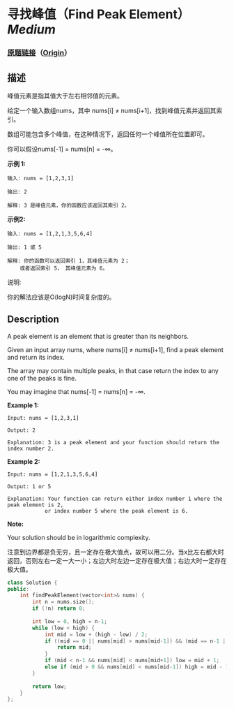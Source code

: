 # 寻找峰值（Find Peak Element）*Medium*
### [原题链接](https://leetcode-cn.com/problems/find-peak-element)（[Origin](https://leetcode.com/problems/find-peak-element)）
## 描述
峰值元素是指其值大于左右相邻值的元素。

给定一个输入数组nums，其中 nums[i] &ne; nums[i+1]，找到峰值元素并返回其索引。

数组可能包含多个峰值，在这种情况下，返回任何一个峰值所在位置即可。

你可以假设nums[-1] = nums[n] = -&infin;。

**示例 1:**
```
输入: nums = [1,2,3,1]

输出: 2

解释: 3 是峰值元素，你的函数应该返回其索引 2。
```

**示例2:**
```
输入: nums = [1,2,1,3,5,6,4]

输出: 1 或 5 

解释: 你的函数可以返回索引 1，其峰值元素为 2；
    或者返回索引 5， 其峰值元素为 6。
```


说明:

你的解法应该是O(logN)时间复杂度的。

## Description
A peak element is an element that is greater than its neighbors.

Given an input array nums, where nums[i] &ne; nums[i+1], find a peak element and return its index.

The array may contain multiple peaks, in that case return the index to any one of the peaks is fine.

You may imagine that nums[-1] = nums[n] = -&infin;.

**Example 1:**
```
Input: nums = [1,2,3,1]

Output: 2

Explanation: 3 is a peak element and your function should return the index number 2.
```

**Example 2:**
```
Input: nums = [1,2,1,3,5,6,4]

Output: 1 or 5 

Explanation: Your function can return either index number 1 where the peak element is 2, 
            or index number 5 where the peak element is 6.
```
**Note:**


Your solution should be in logarithmic complexity.





注意到边界都是负无穷，且一定存在极大值点，故可以用二分。当x比左右都大时返回，否则左右一定一大一小；左边大时左边一定存在极大值；右边大时一定存在极大值。
```c++
class Solution {
public:
    int findPeakElement(vector<int>& nums) {
        int n = nums.size();
        if (!n) return 0;
        
        int low = 0, high = n-1;
        while (low < high) {
            int mid = low + (high - low) / 2;
            if ((mid == 0 || nums[mid] > nums[mid-1]) && (mid == n-1 || nums[mid] > nums[mid+1])) {
                return mid;
            }
            if (mid < n-1 && nums[mid] < nums[mid+1]) low = mid + 1;
            else if (mid > 0 && nums[mid] < nums[mid-1]) high = mid - 1;
        }
        
        return low;
    }
};
```
